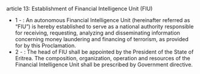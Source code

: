 article 13: Establishment of Financial Intelligence Unit (FIU)

<ul>
			<li>1 - : An autonomous Financial Intelligence Unit (hereinafter referred as “FIU”) is hereby established to serve as a national authority responsible for receiving, requesting, analyzing and disseminating information concerning money laundering and financing of terrorism, as provided for by this Proclamation.<ul>
			</ul></li>			<li>2 - : The head of FIU shall be appointed by the President of the State of Eritrea. The composition, organization, operation and resources of the Financial Intelligence Unit shall be prescribed by Government directive.<ul>
			</ul></li></ul>